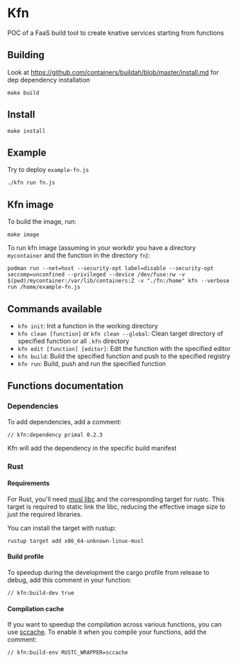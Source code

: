 # Kfn

POC of a FaaS build tool to create knative services starting from functions

## Building

Look at https://github.com/containers/buildah/blob/master/install.md for dep dependency installation

```shell script
make build
```

## Install

```shell script
make install
```

## Example

Try to deploy `example-fn.js`

```shell script
./kfn run fn.js
```

## Kfn image

To build the image, run:

```shell script
make image
```

To run kfn image (assuming in your workdir you have a directory `mycontainer` and the function in the directory `fn`):

```shell script
podman run --net=host --security-opt label=disable --security-opt seccomp=unconfined --privileged --device /dev/fuse:rw -v $(pwd)/mycontainer:/var/lib/containers:Z -v "./fn:/home" kfn --verbose run /home/example-fn.js
```

## Commands available

* `kfn init`: Init a function in the working directory
* `kfn clean [function]` or `kfn clean --global`: Clean target directory of specified function or all `.kfn` directory
* `kfn edit [function] [editor]`: Edit the function with the specified editor
* `kfn build`: Build the specified function and push to the specified registry
* `kfn run`: Build, push and run the specified function

## Functions documentation

### Dependencies

To add dependencies, add a comment:

```
// kfn:dependency primal 0.2.3
```

Kfn will add the dependency in the specific build manifest

### Rust

#### Requirements

For Rust, you'll need [musl libc](https://www.musl-libc.org/how.html) and the corresponding target for rustc. 
This target is required to static link the libc, reducing the effective image size to just the required libraries.

You can install the target with rustup:

```shell script
rustup target add x86_64-unknown-linux-musl
```

#### Build profile

To speedup during the development the cargo profile from release to debug, add this comment in your function:

```
// kfn:build-dev true
```

#### Compilation cache

If you want to speedup the compilation across various functions, you can use [sccache](https://github.com/mozilla/sccache). To enable it when you compile your functions, add the comment:

```
// kfn:build-env RUSTC_WRAPPER=sccache
```

